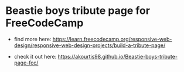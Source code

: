 # Beastie boys tribute page for FreeCodeCamp
- find more here: https://learn.freecodecamp.org/responsive-web-design/responsive-web-design-projects/build-a-tribute-page/

- check it out here: https://akourtis98.github.io/Beastie-boys-tribute-page-fcc/